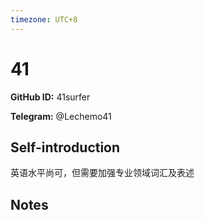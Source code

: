 ```yaml
---
timezone: UTC+8
---
```


# 41

**GitHub ID:** 41surfer

**Telegram:** @Lechemo41

## Self-introduction

英语水平尚可，但需要加强专业领域词汇及表述

## Notes

<!-- Content_START -->


<!-- Content_END -->
